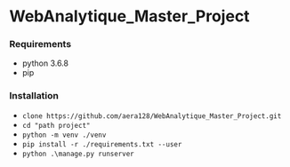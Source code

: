 # WebAnalytique_Master_Project
### Requirements 
- python 3.6.8
- pip

### Installation
- `clone https://github.com/aera128/WebAnalytique_Master_Project.git`
- `cd "path project"`
- `python -m venv ./venv`
- `pip install -r ./requirements.txt --user`
- `python .\manage.py runserver`
